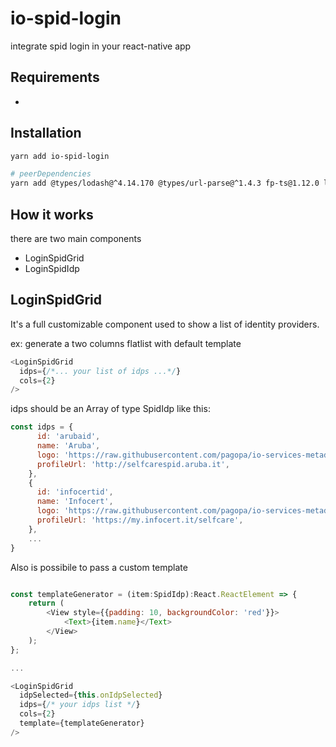 # io-spid-login

integrate spid login in your react-native app

## Requirements

-

## Installation

```bash
yarn add io-spid-login

# peerDependencies
yarn add @types/lodash@^4.14.170 @types/url-parse@^1.4.3 fp-ts@1.12.0 lodash@^4.17.21 react-native-webview@10.4.0 url-parse@^1.5.1
```

## How it works

there are two main components

- LoginSpidGrid
- LoginSpidIdp

## LoginSpidGrid

It's a full customizable component used to show a list of identity providers.

ex: generate a two columns flatlist with default template

```javascript
<LoginSpidGrid
  idps={/*... your list of idps ...*/}
  cols={2}
/>
```

idps should be an Array of type SpidIdp like this:

```javascript
const idps = {
      id: 'arubaid',
      name: 'Aruba',
      logo: 'https://raw.githubusercontent.com/pagopa/io-services-metadata/master/spid/idps/spid-idp-arubaid.png',
      profileUrl: 'http://selfcarespid.aruba.it',
    },
    {
      id: 'infocertid',
      name: 'Infocert',
      logo: 'https://raw.githubusercontent.com/pagopa/io-services-metadata/master/spid/idps/spid-idp-infocertid.png',
      profileUrl: 'https://my.infocert.it/selfcare',
    },
    ...
}
```

Also is possibile to pass a custom template

```javascript

const templateGenerator = (item:SpidIdp):React.ReactElement => {
    return (
        <View style={{padding: 10, backgroundColor: 'red'}}>
            <Text>{item.name}</Text>
        </View>
    );
};

...

<LoginSpidGrid
  idpSelected={this.onIdpSelected}
  idps={/* your idps list */}
  cols={2}
  template={templateGenerator}
/>
```
